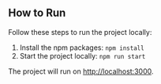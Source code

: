 ## How to Run

Follow these steps to run the project locally:

1. Install the npm packages: `npm install`
2. Start the project locally: `npm run start`

The project will run on [http://localhost:3000](http://localhost:3000).